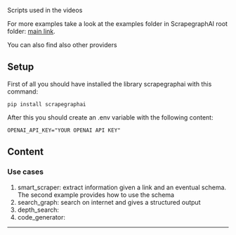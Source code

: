 
Scripts used in the videos

For more examples take a look at the examples folder in ScrapegraphAI root folder: [main link](https://github.com/ScrapeGraphAI/Scrapegraph-ai).

You can also find also other providers

## Setup
First of all you should have installed the library scrapegraphai with this command:

```text
pip install scrapegraphai
```

After this you should create an .env variable with the following content:

```text
OPENAI_API_KEY="YOUR OPENAI API KEY"
``` 

## Content
### Use cases
1. smart_scraper: extract information given a link and an eventual schema. The second example provides how to use the schema
2. search_graph: search on internet and gives a structured output
3. depth_search:
4. code_generator:

***